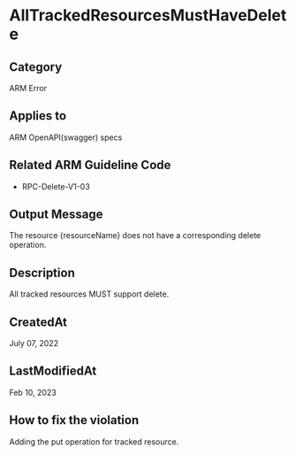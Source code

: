 # AllTrackedResourcesMustHaveDelete

## Category

ARM Error

## Applies to

ARM OpenAPI(swagger) specs

## Related ARM Guideline Code

- RPC-Delete-V1-03

## Output Message

The resource {resourceName} does not have a corresponding delete operation.

## Description

All tracked resources MUST support delete.

## CreatedAt

July 07, 2022

## LastModifiedAt

Feb 10, 2023

## How to fix the violation

Adding the put operation for tracked resource.
